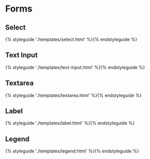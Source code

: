 # Forms

## Select

{% styleguide './templates/select.html' %}{% endstyleguide %}

## Text Input

{% styleguide './templates/text-input.html' %}{% endstyleguide %}

## Textarea

{% styleguide './templates/textarea.html' %}{% endstyleguide %}

## Label

{% styleguide './templates/label.html' %}{% endstyleguide %}

## Legend

{% styleguide './templates/legend.html' %}{% endstyleguide %}
